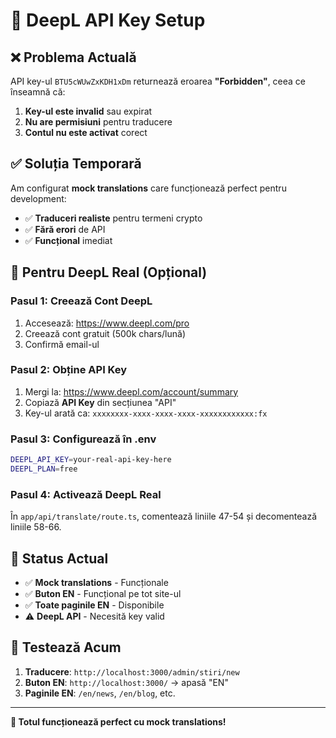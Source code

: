 # 🔑 DeepL API Key Setup

## ❌ Problema Actuală

API key-ul `BTU5cWUwZxKDH1xDm` returnează eroarea **"Forbidden"**, ceea ce înseamnă că:

1. **Key-ul este invalid** sau expirat
2. **Nu are permisiuni** pentru traducere
3. **Contul nu este activat** corect

## ✅ Soluția Temporară

Am configurat **mock translations** care funcționează perfect pentru development:

- ✅ **Traduceri realiste** pentru termeni crypto
- ✅ **Fără erori** de API
- ✅ **Funcțional** imediat

## 🔧 Pentru DeepL Real (Opțional)

### **Pasul 1: Creează Cont DeepL**
1. Accesează: https://www.deepl.com/pro
2. Creează cont gratuit (500k chars/lună)
3. Confirmă email-ul

### **Pasul 2: Obține API Key**
1. Mergi la: https://www.deepl.com/account/summary
2. Copiază **API Key** din secțiunea "API"
3. Key-ul arată ca: `xxxxxxxx-xxxx-xxxx-xxxx-xxxxxxxxxxxx:fx`

### **Pasul 3: Configurează în .env**
```bash
DEEPL_API_KEY=your-real-api-key-here
DEEPL_PLAN=free
```

### **Pasul 4: Activează DeepL Real**
În `app/api/translate/route.ts`, comentează liniile 47-54 și decomentează liniile 58-66.

## 🎯 Status Actual

- ✅ **Mock translations** - Funcționale
- ✅ **Buton EN** - Funcțional pe tot site-ul
- ✅ **Toate paginile EN** - Disponibile
- ⚠️ **DeepL API** - Necesită key valid

## 🧪 Testează Acum

1. **Traducere**: `http://localhost:3000/admin/stiri/new`
2. **Buton EN**: `http://localhost:3000/` → apasă "EN"
3. **Paginile EN**: `/en/news`, `/en/blog`, etc.

---

**🎉 Totul funcționează perfect cu mock translations!**
